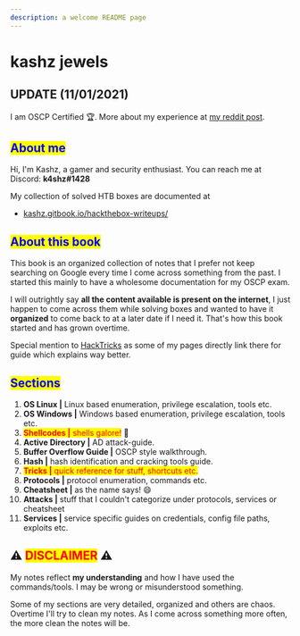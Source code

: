 ```yaml
---
description: a welcome README page
---
```


# kashz jewels

## UPDATE (11/01/2021)

I am OSCP Certified :trophy:. More about my experience
at [my reddit post](https://www.reddit.com/r/oscp/comments/qlay94/passed_oscp_my_thoughts/).

## <mark style="color:blue;">About me</mark>

Hi, I'm Kashz, a gamer and security enthusiast. You can reach me at Discord: **k4shz#1428**

My collection of solved HTB boxes are documented at

* [kashz.gitbook.io/hackthebox-writeups/](https://kashz.gitbook.io/hackthebox-writeups/)

## <mark style="color:blue;">About this book</mark>

This book is an organized collection of notes that I prefer not keep searching on Google every time I come across
something from the past. I started this mainly to have a wholesome documentation for my OSCP exam.

I will outrightly say **all the content available is present on the internet**, I just happen to come across them while
solving boxes and wanted to have it **organized** to come back to at a later date if I need it. That's how this book
started and has grown overtime.

Special mention to [HackTricks](https://book.hacktricks.xyz) as some of my pages directly link there for guide which
explains way better.

## <mark style="color:blue;">Sections</mark>

1. **OS Linux |** Linux based enumeration, privilege escalation, tools etc.
2. **OS Windows |** Windows based enumeration, privilege escalation, tools etc.
3. <mark style="color:red;">**Shellcodes |** shells galore!</mark> :partying_face:
4. **Active Directory |** AD attack-guide.
5. **Buffer Overflow Guide |** OSCP style walkthrough.
6. **Hash |** hash identification and cracking tools guide.
7. <mark style="color:red;">**Tricks |** quick reference for stuff, shortcuts etc.</mark>
8. **Protocols |** protocol enumeration, commands etc.
9. **Cheatsheet |** as the name says! :smile:
10. **Attacks |** stuff that I couldn't categorize under protocols, services or cheatsheet
11. **Services |** service specific guides on credentials, config file paths, exploits etc.

## :warning: <mark style="color:red;">DISCLAIMER</mark> :warning:

My notes reflect **my understanding** and how I have used the commands/tools. I may be wrong or misunderstood something.

Some of my sections are very detailed, organized and others are chaos. Overtime I'll try to clean my notes. As I come
across something more often, the more clean the notes will be.

